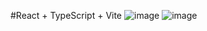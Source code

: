 #React + TypeScript + Vite
![image](https://github.com/JesseIngles/Portal-de-Not-cias-SttopNews/assets/137011652/f9205726-a981-42a9-be67-a2855a20aa43)
![image](https://github.com/JesseIngles/login-page/assets/137011652/8b679bcc-e7b4-4b1c-95c3-51985ae0a525)
